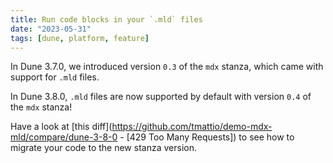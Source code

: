 ```yaml
---
title: Run code blocks in your `.mld` files
date: "2023-05-31"
tags: [dune, platform, feature]
---
```


In Dune 3.7.0, we introduced version `0.3` of the `mdx` stanza, which came with support for `.mld` files.

In Dune 3.8.0, `.mld` files are now supported by default with version `0.4` of the `mdx` stanza!

Have a look at [this diff](https://github.com/tmattio/demo-mdx-mld/compare/dune-3-8-0 - [429 Too Many Requests]) to see how to migrate your code to the new stanza version.
